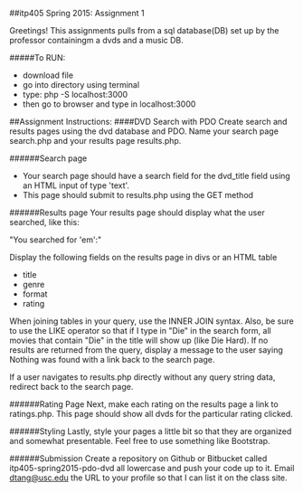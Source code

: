 ##itp405 Spring 2015: Assignment 1

Greetings!
This assignments pulls from a sql database(DB) set up by the professor containingm a dvds and a music DB.

#####To RUN:

* download file
* go into directory using terminal
* type: php -S localhost:3000
* then go to browser and type in localhost:3000

##Assignment Instructions:
####DVD Search with PDO
Create search and results pages using the dvd database and PDO. Name your search page search.php and your results page results.php.

######Search page
* Your search page should have a search field for the dvd_title field using an HTML input of type 'text'.
* This page should submit to results.php using the GET method

######Results page
Your results page should display what the user searched, like this:

"You searched for 'em':"

Display the following fields on the results page in divs or an HTML table

* title
* genre
* format
* rating

When joining tables in your query, use the INNER JOIN syntax. Also, be sure to use the LIKE operator so that if I type in "Die" in the search form, all movies that contain "Die" in the title will show up (like Die Hard). If no results are returned from the query, display a message to the user saying Nothing was found with a link back to the search page.

If a user navigates to results.php directly without any query string data, redirect back to the search page.

######Rating Page
Next, make each rating on the results page a link to ratings.php. This page should show all dvds for the particular rating clicked.

######Styling
Lastly, style your pages a little bit so that they are organized and somewhat presentable. Feel free to use something like Bootstrap.

######Submission
Create a repository on Github or Bitbucket called itp405-spring2015-pdo-dvd all lowercase and push your code up to it. Email dtang@usc.edu the URL to your profile so that I can list it on the class site.
